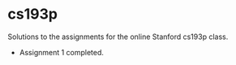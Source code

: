 cs193p
======

Solutions to the assignments for the online Stanford cs193p class.

- Assignment 1 completed.
